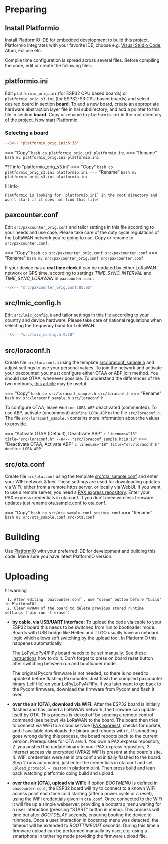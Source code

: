 # Preparing

## Install Platformio

Install <A HREF="https://platformio.org/">PlatformIO IDE for embedded development</A> to build this project. Platformio integrates with your favorite IDE, choose e.g. [Visual Studio Code](https://marketplace.visualstudio.com/items?itemName=platformio.platformio-ide), Atom, Eclipse etc.

Compile time configuration is spread across several files. Before compiling the code, edit or create the following files:

## platformio.ini
Edit `platformio_orig.ini` (for ESP32 CPU based boards) *or* `platformio_orig_s3.ini` (for ESP32-S3 CPU based boards) and select desired board in section **board**. To add a new board, create an appropriate hardware abstraction layer file in hal subdirectory, and add a pointer to this file in section **board**. Copy or rename to `platformio.ini` in the root directory of the project. Now start Platformio.
### Selecting a board

```ini linenums="6" title="Uncomment your board"
--8<-- "platformio_orig.ini:6:36"
```

=== "Copy"
    ``` bash
    cp platformio_orig.ini platformio.ini
    ```
=== "Rename"
    ``` bash
    mv platformio_orig.ini platformio.ini
    ```

??? info "platformio_orig_s3.ini"
    === "Copy"
        ``` bash
        cp platformio_orig_s3.ini platformio.ini
        ```
    === "Rename"
        ``` bash
        mv platformio_orig_s3.ini platformio.ini
        ```


!!! info

    Platformio is looking for `platformio.ini` in the root directory and won't start if it does not find this file!



## paxcounter.conf
Edit `src/paxcounter_orig.conf` and tailor settings in this file according to your needs and use case. Please take care of the duty cycle regulations of the LoRaWAN network you're going to use. Copy or rename to `src/paxcounter.conf`.

=== "Copy"
    ``` bash
    cp src/paxcounter_orig.conf src/paxcounter.conf
    ```
=== "Rename"
    ``` bash
    mv src/paxcounter_orig.conf src/paxcounter.conf
    ```




If your device has a **real time clock** it can be updated by either LoRaWAN network or GPS time, according to settings *TIME_SYNC_INTERVAL* and *TIME_SYNC_LORAWAN* in `paxcounter.conf`.

```c linenums="85" title="paxcounter.conf"
--8<-- "src/paxcounter_orig.conf:85:85"
```

## src/lmic_config.h
Edit `src/lmic_config.h` and tailor settings in this file according to your country and device hardware. Please take care of national regulations when selecting the frequency band for LoRaWAN.

```c linenums="9" title="national regulations in src/lmic_config.h "
--8<-- "src/lmic_config.h:9:18"
```

## src/loraconf.h
Create file `src/loraconf.h` using the template [src/loraconf_sample.h](https://github.com/cyberman54/ESP32-Paxcounter/blob/master/src/loraconf_sample.h) and adjust settings to use your personal values. To join the network and activate your paxcounter, you must configure either OTAA or ABP join method. You should use OTAA, whenever possible. To understand the differences of the two methods, [this article](https://www.thethingsnetwork.org/docs/devices/registration.html) may be useful.

=== "Copy"
    ``` bash
    cp src/loraconf_sample.h src/loraconf.h
    ```
=== "Rename"
    ``` bash
    mv src/loraconf_sample.h src/loraconf.h
    ```


To configure OTAA, leave `#define LORA_ABP` deactivated (commented). To use ABP, activate (uncomment) `#define LORA_ABP` in the file `src/loraconf.h`.
The file `src/loraconf_sample.h` contains more information about the values to provide.

=== "Activate OTAA (Default), Deactivate ABP"
    ``` c linenums="18" title="src/loraconf.h"
    --8<-- "src/loraconf_sample.h:18:18"
    ```
=== "Deactivate OTAA, Activate ABP"
    ``` c linenums="18" title="src/loraconf.h"
    #define LORA_ABP
    ```


## src/ota.conf
Create file `src/ota.conf` using the template [src/ota_sample.conf](https://github.com/cyberman54/ESP32-Paxcounter/blob/master/src/ota_sample.conf) and enter your WIFI network & key. These settings are used for downloading updates via WiFi, either from a remote https server, or locally via WebUI. If you want to use a remote server, you need a <A HREF="https://github.com/paxexpress/docs">PAX.express repository</A>. Enter your PAX.express credentials in ota.conf. If you don't need wireless firmware updates just rename ota.sample.conf to ota.conf.

=== "Copy"
    ``` bash
    cp src/ota_sample.conf src/ota.conf
    ```
=== "Rename"
    ``` bash
    mv src/ota_sample.conf src/ota.conf
    ```
# Building

Use <A HREF="https://platformio.org/">PlatformIO</A> with your preferred IDE for development and building this code. Make sure you have latest PlatformIO version.

# Uploading

!!! warning

     1. After editing `paxcounter.conf`, use "clean" button before "build" in PlatformIO!
     2. Clear NVRAM of the board to delete previous stored runtime settings (`pio run -t erase`)

- **by cable, via USB/UART interface:**
To upload the code via cable to your ESP32 board this needs to be switched from run to bootloader mode. Boards with USB bridge like Heltec and TTGO usually have an onboard logic which allows soft switching by the upload tool. In PlatformIO this happenes automatically.<p>
The LoPy/LoPy4/FiPy board needs to be set manually. See these
<A HREF="https://www.thethingsnetwork.org/labs/story/program-your-lopy-from-the-arduino-ide-using-lmic">instructions</A> how to do it. Don't forget to press on board reset button after switching between run and bootloader mode.<p>
The original Pycom firmware is not needed, so there is no need to update it before flashing Paxcounter. Just flash the compiled paxcounter binary (.elf file) on your LoPy/LoPy4/FiPy. If you later want to go back to the Pycom firmware, download the firmware from Pycom and flash it over.

- **over the air (OTA), download via WiFi:**
After the ESP32 board is initially flashed and has joined a LoRaWAN network, the firmware can update itself by OTA. This process is kicked off by sending a remote control command (see below) via LoRaWAN to the board. The board then tries to connect via WiFi to a cloud service (<A HREF="https://github.com/paxexpress">PAX.express</A>), checks for update, and if available downloads the binary and reboots with it. If something goes wrong during this process, the board reboots back to the current version. Prerequisites for OTA are: 1. You own a PAX.express repository, 2. you pushed the update binary to your PAX.express repository, 3. internet access via encrypted (WPA2) WiFi is present at the board's site, 4. WiFi credentials were set in ota.conf and initially flashed to the board. Step 2 runs automated, just enter the credentials in ota.conf and set `upload_protocol = custom` in platformio.ini. Then press build and lean back watching platformio doing build and upload.

- **over the air (OTA), upload via WiFi:**
If option *BOOTMENU* is defined in `paxcounter.conf`, the ESP32 board will try to connect to a known WiFi access point each time cold starting (after a power cycle or a reset), using the WiFi credentials given in `ota.conf`. Once connected to the WiFi it will fire up a simple webserver, providing a bootstrap menu waiting for a user interaction (pressing "START" button in menu). This process will time out after *BOOTDELAY* seconds, ensuring booting the device to runmode. Once a user interaction in bootstrap menu was detected, the timeout will be extended to *BOOTTIMEOUT* seconds. During this time a firmware upload can be performed manually by user, e.g. using a smartphone in tethering mode providing the firmware upload file.
